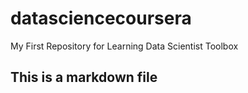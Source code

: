 datasciencecoursera
===================

My First Repository for Learning Data Scientist Toolbox
## This is a markdown file
